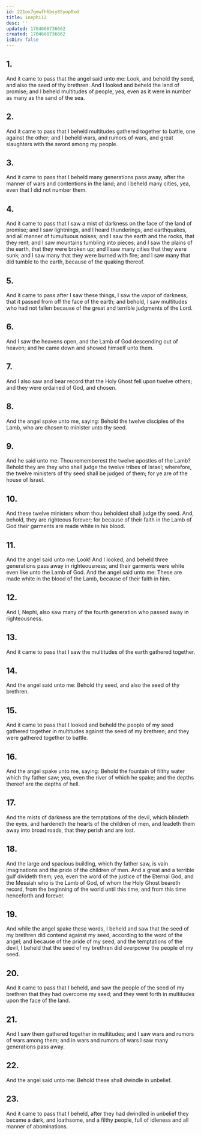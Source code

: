 ```yaml
---
id: 221ox7gmwfh6bsy85yop0xd
title: 1nephi12
desc: ''
updated: 1704668736662
created: 1704668736662
isDir: false
---
```

## 1.
And it came to pass that the angel said unto me: Look, and behold thy seed, and also the seed of thy brethren. And I looked and beheld the land of promise; and I beheld multitudes of people, yea, even as it were in number as many as the sand of the sea.
## 2.
And it came to pass that I beheld multitudes gathered together to battle, one against the other; and I beheld wars, and rumors of wars, and great slaughters with the sword among my people.
## 3.
And it came to pass that I beheld many generations pass away, after the manner of wars and contentions in the land; and I beheld many cities, yea, even that I did not number them.
## 4.
And it came to pass that I saw a mist of darkness on the face of the land of promise; and I saw lightnings, and I heard thunderings, and earthquakes, and all manner of tumultuous noises; and I saw the earth and the rocks, that they rent; and I saw mountains tumbling into pieces; and I saw the plains of the earth, that they were broken up; and I saw many cities that they were sunk; and I saw many that they were burned with fire; and I saw many that did tumble to the earth, because of the quaking thereof.
## 5.
And it came to pass after I saw these things, I saw the vapor of darkness, that it passed from off the face of the earth; and behold, I saw multitudes who had not fallen because of the great and terrible judgments of the Lord.
## 6.
And I saw the heavens open, and the Lamb of God descending out of heaven; and he came down and showed himself unto them.
## 7.
And I also saw and bear record that the Holy Ghost fell upon twelve others; and they were ordained of God, and chosen.
## 8.
And the angel spake unto me, saying: Behold the twelve disciples of the Lamb, who are chosen to minister unto thy seed.
## 9.
And he said unto me: Thou rememberest the twelve apostles of the Lamb? Behold they are they who shall judge the twelve tribes of Israel; wherefore, the twelve ministers of thy seed shall be judged of them; for ye are of the house of Israel.
## 10.
And these twelve ministers whom thou beholdest shall judge thy seed. And, behold, they are righteous forever; for because of their faith in the Lamb of God their garments are made white in his blood.
## 11.
And the angel said unto me: Look! And I looked, and beheld three generations pass away in righteousness; and their garments were white even like unto the Lamb of God. And the angel said unto me: These are made white in the blood of the Lamb, because of their faith in him.
## 12.
And I, Nephi, also saw many of the fourth generation who passed away in righteousness.
## 13.
And it came to pass that I saw the multitudes of the earth gathered together.
## 14.
And the angel said unto me: Behold thy seed, and also the seed of thy brethren.
## 15.
And it came to pass that I looked and beheld the people of my seed gathered together in multitudes against the seed of my brethren; and they were gathered together to battle.
## 16.
And the angel spake unto me, saying: Behold the fountain of filthy water which thy father saw; yea, even the river of which he spake; and the depths thereof are the depths of hell.
## 17.
And the mists of darkness are the temptations of the devil, which blindeth the eyes, and hardeneth the hearts of the children of men, and leadeth them away into broad roads, that they perish and are lost.
## 18.
And the large and spacious building, which thy father saw, is vain imaginations and the pride of the children of men. And a great and a terrible gulf divideth them; yea, even the word of the justice of the Eternal God, and the Messiah who is the Lamb of God, of whom the Holy Ghost beareth record, from the beginning of the world until this time, and from this time henceforth and forever.
## 19.
And while the angel spake these words, I beheld and saw that the seed of my brethren did contend against my seed, according to the word of the angel; and because of the pride of my seed, and the temptations of the devil, I beheld that the seed of my brethren did overpower the people of my seed.
## 20.
And it came to pass that I beheld, and saw the people of the seed of my brethren that they had overcome my seed; and they went forth in multitudes upon the face of the land.
## 21.
And I saw them gathered together in multitudes; and I saw wars and rumors of wars among them; and in wars and rumors of wars I saw many generations pass away.
## 22.
And the angel said unto me: Behold these shall dwindle in unbelief.
## 23.
And it came to pass that I beheld, after they had dwindled in unbelief they became a dark, and loathsome, and a filthy people, full of idleness and all manner of abominations.

